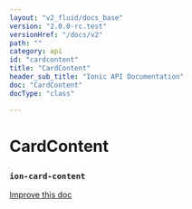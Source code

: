 ```yaml
---
layout: "v2_fluid/docs_base"
version: "2.0.0-rc.test"
versionHref: "/docs/v2"
path: ""
category: api
id: "cardcontent"
title: "CardContent"
header_sub_title: "Ionic API Documentation"
doc: "CardContent"
docType: "class"

---
```










<h1 class="api-title">
<a class="anchor" name="card-content" href="#card-content"></a>

CardContent
<h3><code>ion-card-content</code></h3>






</h1>

<a class="improve-v2-docs" href="http://github.com/driftyco/ionic/edit/master//src/components/card/card.ts#L36">
Improve this doc
</a>










<!-- @usage tag -->


<!-- @property tags -->



<!-- instance methods on the class -->




<!-- related link --><!-- end content block -->


<!-- end body block -->

